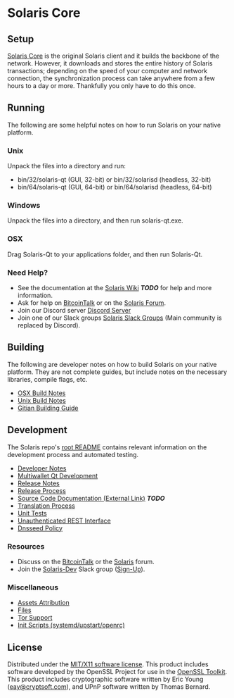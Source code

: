Solaris Core
=====================

Setup
---------------------
[Solaris Core](http://solaris.org/wallet) is the original Solaris client and it builds the backbone of the network. However, it downloads and stores the entire history of Solaris transactions; depending on the speed of your computer and network connection, the synchronization process can take anywhere from a few hours to a day or more. Thankfully you only have to do this once.

Running
---------------------
The following are some helpful notes on how to run Solaris on your native platform.

### Unix

Unpack the files into a directory and run:

- bin/32/solaris-qt (GUI, 32-bit) or bin/32/solarisd (headless, 32-bit)
- bin/64/solaris-qt (GUI, 64-bit) or bin/64/solarisd (headless, 64-bit)

### Windows

Unpack the files into a directory, and then run solaris-qt.exe.

### OSX

Drag Solaris-Qt to your applications folder, and then run Solaris-Qt.

### Need Help?

* See the documentation at the [Solaris Wiki](https://en.bitcoin.it/wiki/Main_Page) ***TODO***
for help and more information.
* Ask for help on [BitcoinTalk](https://bitcointalk.org/index.php?topic=1262920.0) or on the [Solaris Forum](http://forum.solaris.org/).
* Join our Discord server [Discord Server](https://discord.solaris.org)
* Join one of our Slack groups [Solaris Slack Groups](https://solaris.org/slack-logins/) (Main community is replaced by Discord).

Building
---------------------
The following are developer notes on how to build Solaris on your native platform. They are not complete guides, but include notes on the necessary libraries, compile flags, etc.

- [OSX Build Notes](build-osx.md)
- [Unix Build Notes](build-unix.md)
- [Gitian Building Guide](gitian-building.md)

Development
---------------------
The Solaris repo's [root README](https://github.com/Solaris-Project/Solaris/blob/master/README.md) contains relevant information on the development process and automated testing.

- [Developer Notes](developer-notes.md)
- [Multiwallet Qt Development](multiwallet-qt.md)
- [Release Notes](release-notes.md)
- [Release Process](release-process.md)
- [Source Code Documentation (External Link)](https://dev.visucore.com/bitcoin/doxygen/) ***TODO***
- [Translation Process](translation_process.md)
- [Unit Tests](unit-tests.md)
- [Unauthenticated REST Interface](REST-interface.md)
- [Dnsseed Policy](dnsseed-policy.md)

### Resources

* Discuss on the [BitcoinTalk](https://bitcointalk.org/index.php?topic=1262920.0) or the [Solaris](http://forum.solaris.org/) forum.
* Join the [Solaris-Dev](https://solaris-dev.slack.com/) Slack group ([Sign-Up](https://solaris-dev.herokuapp.com/)).

### Miscellaneous
- [Assets Attribution](assets-attribution.md)
- [Files](files.md)
- [Tor Support](tor.md)
- [Init Scripts (systemd/upstart/openrc)](init.md)

License
---------------------
Distributed under the [MIT/X11 software license](http://www.opensource.org/licenses/mit-license.php).
This product includes software developed by the OpenSSL Project for use in the [OpenSSL Toolkit](https://www.openssl.org/). This product includes
cryptographic software written by Eric Young ([eay@cryptsoft.com](mailto:eay@cryptsoft.com)), and UPnP software written by Thomas Bernard.
